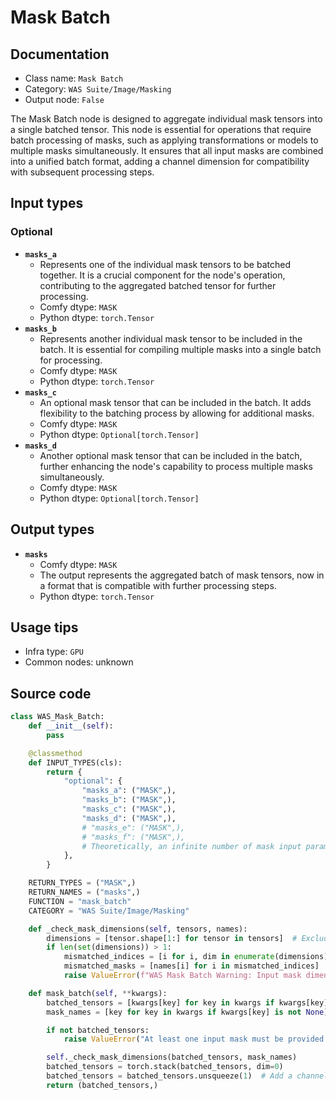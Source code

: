 # Mask Batch
## Documentation
- Class name: `Mask Batch`
- Category: `WAS Suite/Image/Masking`
- Output node: `False`

The Mask Batch node is designed to aggregate individual mask tensors into a single batched tensor. This node is essential for operations that require batch processing of masks, such as applying transformations or models to multiple masks simultaneously. It ensures that all input masks are combined into a unified batch format, adding a channel dimension for compatibility with subsequent processing steps.
## Input types
### Optional
- **`masks_a`**
    - Represents one of the individual mask tensors to be batched together. It is a crucial component for the node's operation, contributing to the aggregated batched tensor for further processing.
    - Comfy dtype: `MASK`
    - Python dtype: `torch.Tensor`
- **`masks_b`**
    - Represents another individual mask tensor to be included in the batch. It is essential for compiling multiple masks into a single batch for processing.
    - Comfy dtype: `MASK`
    - Python dtype: `torch.Tensor`
- **`masks_c`**
    - An optional mask tensor that can be included in the batch. It adds flexibility to the batching process by allowing for additional masks.
    - Comfy dtype: `MASK`
    - Python dtype: `Optional[torch.Tensor]`
- **`masks_d`**
    - Another optional mask tensor that can be included in the batch, further enhancing the node's capability to process multiple masks simultaneously.
    - Comfy dtype: `MASK`
    - Python dtype: `Optional[torch.Tensor]`
## Output types
- **`masks`**
    - Comfy dtype: `MASK`
    - The output represents the aggregated batch of mask tensors, now in a format that is compatible with further processing steps.
    - Python dtype: `torch.Tensor`
## Usage tips
- Infra type: `GPU`
- Common nodes: unknown


## Source code
```python
class WAS_Mask_Batch:
    def __init__(self):
        pass

    @classmethod
    def INPUT_TYPES(cls):
        return {
            "optional": {
                "masks_a": ("MASK",),
                "masks_b": ("MASK",),
                "masks_c": ("MASK",),
                "masks_d": ("MASK",),
                # "masks_e": ("MASK",),
                # "masks_f": ("MASK",),
                # Theoretically, an infinite number of mask input parameters can be added.
            },
        }

    RETURN_TYPES = ("MASK",)
    RETURN_NAMES = ("masks",)
    FUNCTION = "mask_batch"
    CATEGORY = "WAS Suite/Image/Masking"

    def _check_mask_dimensions(self, tensors, names):
        dimensions = [tensor.shape[1:] for tensor in tensors]  # Exclude the batch dimension (if present)
        if len(set(dimensions)) > 1:
            mismatched_indices = [i for i, dim in enumerate(dimensions) if dim != dimensions[0]]
            mismatched_masks = [names[i] for i in mismatched_indices]
            raise ValueError(f"WAS Mask Batch Warning: Input mask dimensions do not match for masks: {mismatched_masks}")

    def mask_batch(self, **kwargs):
        batched_tensors = [kwargs[key] for key in kwargs if kwargs[key] is not None]
        mask_names = [key for key in kwargs if kwargs[key] is not None]

        if not batched_tensors:
            raise ValueError("At least one input mask must be provided.")

        self._check_mask_dimensions(batched_tensors, mask_names)
        batched_tensors = torch.stack(batched_tensors, dim=0)
        batched_tensors = batched_tensors.unsqueeze(1)  # Add a channel dimension
        return (batched_tensors,)

```
